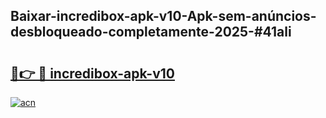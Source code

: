 ## Baixar-incredibox-apk-v10-Apk-sem-anúncios-desbloqueado-completamente-2025-#41ali

# <h2><a href="https://ainizakaria.my?title=incredibox-apk-v10&ref=20M">🔗👉 🔴 incredibox-apk-v10</a></h2>

[![acn](https://github.com/user-attachments/assets/0f9c940e-d8b0-45ae-aac7-cd30a18b3e1c)](https://ainizakaria.my?title=incredibox-apk-v10&ref=20M)

